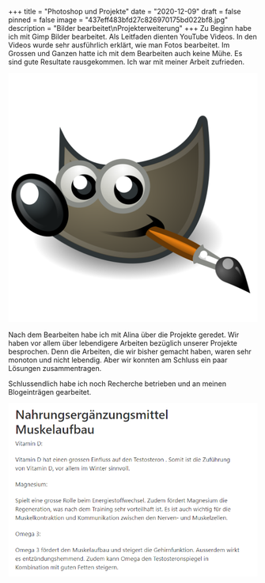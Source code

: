+++
title = "Photoshop und Projekte"
date = "2020-12-09"
draft = false
pinned = false
image = "437eff483bfd27c826970175bd022bf8.jpg"
description = "Bilder bearbeitet\nProjekterweiterung"
+++
Zu Beginn habe ich mit Gimp Bilder bearbeitet. Als Leitfaden dienten YouTube Videos. In den Videos wurde sehr ausführlich erklärt, wie man Fotos bearbeitet. Im Grossen und Ganzen hatte ich mit dem Bearbeiten auch keine Mühe. Es sind gute Resultate rausgekommen. Ich war mit meiner Arbeit zufrieden.

![](the_gimp_icon_-_gnome.svg.png)

Nach dem Bearbeiten habe ich mit Alina über die Projekte geredet. Wir haben vor allem über lebendigere Arbeiten bezüglich unserer Projekte besprochen. Denn die Arbeiten, die wir bisher gemacht haben, waren sehr monoton und nicht lebendig. Aber wir konnten am Schluss ein paar Lösungen zusammentragen.

Schlussendlich habe ich noch Recherche betrieben und an meinen Blogeinträgen gearbeitet.

![](l-lll.png)